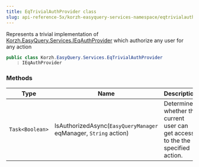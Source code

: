 ```yaml
---
title: EqTrivialAuthProvider class
slug: api-reference-5x/korzh-easyquery-services-namespace/eqtrivialauthprovider-class
---
```



Represents a trivial implementation of [Korzh.EasyQuery.Services.IEqAuthProvider](/api-reference-5x/korzh-easyquery-services-namespace/ieqauthprovider-interface)  which authorize any user for any action
```csharp
public class Korzh.EasyQuery.Services.EqTrivialAuthProvider
    : IEqAuthProvider

```

### Methods

| Type | Name | Description | 
| --- | --- | --- | 
| `Task<Boolean>` | IsAuthorizedAsync(`EasyQueryManager` eqManager, `String` action) | Determines whether the current user can get access to the the specified action. |